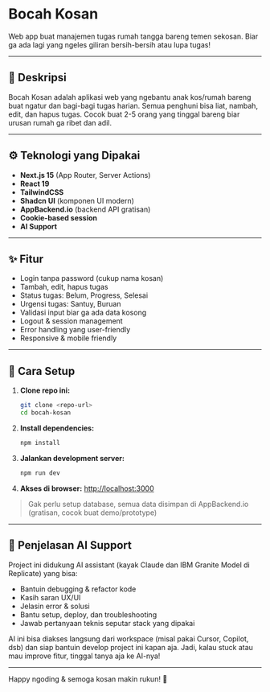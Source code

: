 # Bocah Kosan

Web app buat manajemen tugas rumah tangga bareng temen sekosan. Biar ga ada lagi yang ngeles giliran bersih-bersih atau lupa tugas!

---

## 📝 Deskripsi

Bocah Kosan adalah aplikasi web yang ngebantu anak kos/rumah bareng buat ngatur dan bagi-bagi tugas harian. Semua penghuni bisa liat, nambah, edit, dan hapus tugas. Cocok buat 2-5 orang yang tinggal bareng biar urusan rumah ga ribet dan adil.

---

## ⚙️ Teknologi yang Dipakai

- **Next.js 15** (App Router, Server Actions)
- **React 19**
- **TailwindCSS**
- **Shadcn UI** (komponen UI modern)
- **AppBackend.io** (backend API gratisan)
- **Cookie-based session**
- **AI Support**

---

## ✨ Fitur

- Login tanpa password (cukup nama kosan)
- Tambah, edit, hapus tugas
- Status tugas: Belum, Progress, Selesai
- Urgensi tugas: Santuy, Buruan
- Validasi input biar ga ada data kosong
- Logout & session management
- Error handling yang user-friendly
- Responsive & mobile friendly

---

## 🚀 Cara Setup

1. **Clone repo ini:**
   ```bash
   git clone <repo-url>
   cd bocah-kosan
   ```
2. **Install dependencies:**
   ```bash
   npm install
   ```
3. **Jalankan development server:**
   ```bash
   npm run dev
   ```
4. **Akses di browser:**
   [http://localhost:3000](http://localhost:3000)

> Gak perlu setup database, semua data disimpan di AppBackend.io (gratisan, cocok buat demo/prototype)

---

## 🤖 Penjelasan AI Support

Project ini didukung AI assistant (kayak Claude dan IBM Granite Model di Replicate) yang bisa:

- Bantuin debugging & refactor kode
- Kasih saran UX/UI
- Jelasin error & solusi
- Bantu setup, deploy, dan troubleshooting
- Jawab pertanyaan teknis seputar stack yang dipakai

AI ini bisa diakses langsung dari workspace (misal pakai Cursor, Copilot, dsb) dan siap bantuin develop project ini kapan aja. Jadi, kalau stuck atau mau improve fitur, tinggal tanya aja ke AI-nya!

---

Happy ngoding & semoga kosan makin rukun! 🚀
